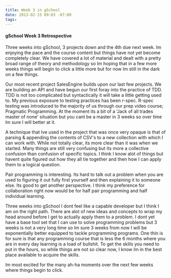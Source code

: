 ```yaml
---
title: Week 3 in gSchool
date: 2013-02-15 09:03 -07:00
tags:
---
```


#### gSchool Week 3 Retrospective

Three weeks into gSchool, 3 projects down and the 4th due next week. Im enjoying the pace and the course content but things have not yet become completely clear. We have covered a lot of material and dealt with a pretty broad range of theory and methodology so Im hoping that in a few more weeks things will begin to click a little more but for now Im still in the dark on a few things.

Our most recent project SalesEngine builds upon our last few projects. We are building an API and have begun our first foray into the practice of TDD. TDD is not too complicated but syntactically it will take a little getting used to. My previous exposure to testing practices has been r-spec. R-spec testing was introduced to the majority of us through our prep video course; Pragmatic Programming. At the moment its a bit of a 'Jack of all trades master of none' situation but you cant be a master in 3 weeks so over time Im sure I will better at it.

A technique that Ive used in the project that was once very opaque is that of parsing & appending the contents of CSV's to a new collection with which I can work with. While not totally clear, its more clear than it was when we started. Many things are still very confusing but its more a collective confusion than confusion of specific topics. I think I know alot of things but havent quite figured out how they all tie together and then how I can apply them to a logical question.

Pair programming is interesting. Its hard to talk out a problem when you are used to figuring it out fully first yourself and then explaining it to someone else. Its good to get another perspective. I think my preference for collaboration right now would be for half pair programming and half individual learning.

Three weeks into gSchool I dont feel like a capable developer but I think I am on the right path. There are alot of new ideas and concepts to wrap my head around before I get to actually apply them to a problem. I dont yet have a base tool set that I can use to solve programming problems but 3 weeks is not a very long time so Im sure 3 weeks from now I will be exponentially better equipped to tackle programming programs. One thin is for sure is that any programming course that is less the 6 months where you are in every day learning is a load of bullshit. To get the skills you need to put in the hours, so while things are not so clear now, I know Im in the best place available to acquire the skills.

Im most excited for the many ah-ha moments over the next few weeks where things begin to click.
